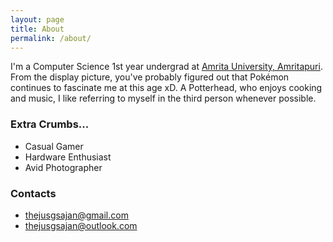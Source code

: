 ```yaml
---
layout: page
title: About 
permalink: /about/
---
```


I'm a Computer Science 1st year undergrad at [Amrita University, Amritapuri](https://www.amrita.edu/campus/amritapuri). From the display picture, you've probably figured out that Pokémon continues to fascinate me at this age xD. A Potterhead, who enjoys cooking and music, I like referring to myself in the third person whenever possible. 

### Extra Crumbs...

+ Casual Gamer
+ Hardware Enthusiast
+ Avid Photographer

### Contacts

+ [thejusgsajan@gmail.com](mailto:thejusgsajan@gmail.com)
+ [thejusgsajan@outlook.com](mailto:thejusgsajan@outlook.com)